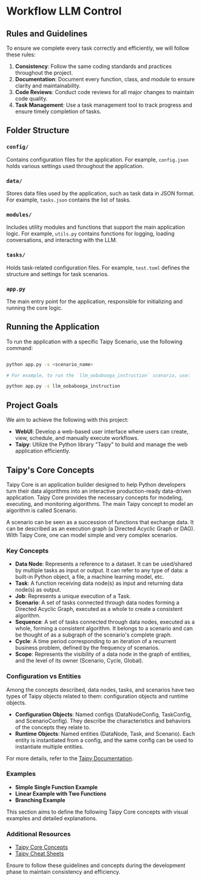 # Workflow LLM Control

## Rules and Guidelines
To ensure we complete every task correctly and efficiently, we will follow these rules:

1. **Consistency**: Follow the same coding standards and practices throughout the project.
2. **Documentation**: Document every function, class, and module to ensure clarity and maintainability.
3. **Code Reviews**: Conduct code reviews for all major changes to maintain code quality.
4. **Task Management**: Use a task management tool to track progress and ensure timely completion of tasks.

## Folder Structure

### `config/`
Contains configuration files for the application. For example, `config.json` holds various settings used throughout the application.

### `data/`
Stores data files used by the application, such as task data in JSON format. For example, `tasks.json` contains the list of tasks.

### `modules/`
Includes utility modules and functions that support the main application logic. For example, `utils.py` contains functions for logging, loading conversations, and interacting with the LLM.

### `tasks/`
Holds task-related configuration files. For example, `test.toml` defines the structure and settings for task scenarios.

### `app.py`
The main entry point for the application, responsible for initializing and running the core logic.

## Running the Application

To run the application with a specific Taipy Scenario, use the following command:

```sh

python app.py -s <scenario_name> 

# For example, to run the `llm_oobabooga_instruction` scenario, use:

python app.py -s llm_oobabooga_instruction

```

## Project Goals
We aim to achieve the following with this project:

- **WebUI**: Develop a web-based user interface where users can create, view, schedule, and manually execute workflows.
- **Taipy**: Utilize the Python library "Taipy" to build and manage the web application efficiently.

## Taipy's Core Concepts
Taipy Core is an application builder designed to help Python developers turn their data algorithms into an interactive production-ready data-driven application. Taipy Core provides the necessary concepts for modeling, executing, and monitoring algorithms. The main Taipy concept to model an algorithm is called Scenario.

A scenario can be seen as a succession of functions that exchange data. It can be described as an execution graph (a Directed Acyclic Graph or DAG). With Taipy Core, one can model simple and very complex scenarios.

### Key Concepts

- **Data Node**: Represents a reference to a dataset. It can be used/shared by multiple tasks as input or output. It can refer to any type of data: a built-in Python object, a file, a machine learning model, etc.
- **Task**: A function receiving data node(s) as input and returning data node(s) as output.
- **Job**: Represents a unique execution of a Task.
- **Scenario**: A set of tasks connected through data nodes forming a Directed Acyclic Graph, executed as a whole to create a consistent algorithm.
- **Sequence**: A set of tasks connected through data nodes, executed as a whole, forming a consistent algorithm. It belongs to a scenario and can be thought of as a subgraph of the scenario's complete graph.
- **Cycle**: A time period corresponding to an iteration of a recurrent business problem, defined by the frequency of scenarios.
- **Scope**: Represents the visibility of a data node in the graph of entities, and the level of its owner (Scenario, Cycle, Global).

### Configuration vs Entities

Among the concepts described, data nodes, tasks, and scenarios have two types of Taipy objects related to them: configuration objects and runtime objects.

- **Configuration Objects**: Named configs (DataNodeConfig, TaskConfig, and ScenarioConfig). They describe the characteristics and behaviors of the concepts they relate to.
- **Runtime Objects**: Named entities (DataNode, Task, and Scenario). Each entity is instantiated from a config, and the same config can be used to instantiate multiple entities.

For more details, refer to the [Taipy Documentation](https://docs.taipy.io/).

### Examples

- **Simple Single Function Example**
- **Linear Example with Two Functions**
- **Branching Example**

This section aims to define the following Taipy Core concepts with visual examples and detailed explanations.

### Additional Resources

- [Taipy Core Concepts](https://docs.taipy.io/)
- [Taipy Cheat Sheets](https://github.com/tushar2704/Taipy-Cheat-Sheets)

Ensure to follow these guidelines and concepts during the development phase to maintain consistency and efficiency.
















